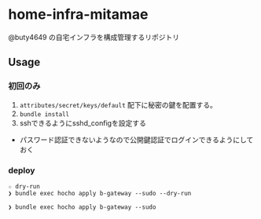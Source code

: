 # home-infra-mitamae

@buty4649 の自宅インフラを構成管理するリポジトリ

## Usage

### 初回のみ

1. `attributes/secret/keys/default` 配下に秘密の鍵を配置する。
2. `bundle install`
3. sshできるようにsshd_configを設定する
  - パスワード認証できないようなので公開鍵認証でログインできるようにしておく

### deploy

```
☆ dry-run
❯ bundle exec hocho apply b-gateway --sudo --dry-run

❯ bundle exec hocho apply b-gateway --sudo
```
